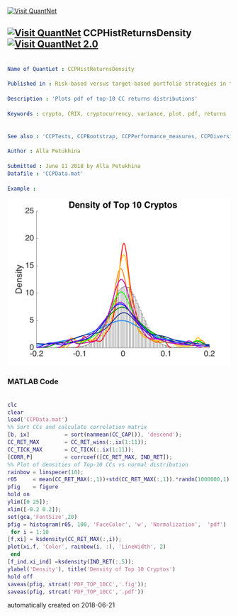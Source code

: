 [<img src="https://github.com/QuantLet/Styleguide-and-FAQ/blob/master/pictures/banner.png" width="888" alt="Visit QuantNet">](http://quantlet.de/)

## [<img src="https://github.com/QuantLet/Styleguide-and-FAQ/blob/master/pictures/qloqo.png" alt="Visit QuantNet">](http://quantlet.de/) **CCPHistReturnsDensity** [<img src="https://github.com/QuantLet/Styleguide-and-FAQ/blob/master/pictures/QN2.png" width="60" alt="Visit QuantNet 2.0">](http://quantlet.de/)

```yaml

Name of QuantLet : CCPHistReturnsDensity

Published in : Risk-based versus target-based portfolio strategies in the cryptocurrency market

Description : 'Plots pdf of top-10 CC returns distributions'

Keywords : crypto, CRIX, cryptocurrency, variance, plot, pdf, returns


See also : 'CCPTests, CCPBootstrap, CCPPerformance_measures, CCPDiversification_measures'

Author : Alla Petukhina

Submitted : June 11 2018 by Alla Petukhina
Datafile : 'CCPData.mat'

Example : 
```

![Picture1](PDF_TOP_10CC.png)

### MATLAB Code
```matlab

clc
clear
load('CCPData.mat')
%% Sort CCs and calculate correlation matrix
[b, ix]           = sort(nanmean(CC_CAP()), 'descend');
CC_RET_MAX        = CC_RET_wins(:,ix(1:11));
CC_TICK_MAX       = CC_TICK(:,ix(1:11));
[CORR,P]          = corrcoef([CC_RET_MAX, IND_RET]);
%% Plot of densities of Top-10 CCs vs normal distribution
rainbow = linspecer(10);
r05     = mean(CC_RET_MAX(:,1))+std(CC_RET_MAX(:,1)).*randn(1000000,1);
pfig    = figure
hold on
ylim([0 25]);
xlim([-0.2 0.2]);
set(gca,'FontSize',20)
pfig = histogram(r05, 100, 'FaceColor', 'w', 'Normalization',  'pdf')
 for i = 1:10
[f,xi] = ksdensity(CC_RET_MAX(:,i));
plot(xi,f, 'Color', rainbow(i, :), 'LineWidth', 2)
 end
[f_ind,xi_ind] =ksdensity(IND_RET(:,5));
ylabel('Density'), title('Density of Top 10 Cryptos')
hold off
saveas(pfig, strcat('PDF_TOP_10CC','.fig'));
saveas(pfig, strcat('PDF_TOP_10CC','.pdf'))
 ```
automatically created on 2018-06-21